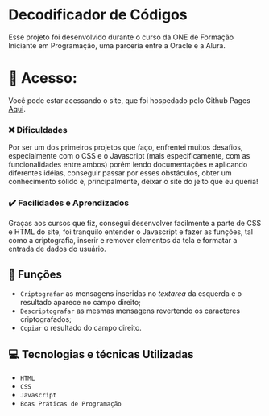 # Decodificador de Códigos
  Esse projeto foi desenvolvido durante o curso da ONE de Formação Iniciante em Programação, uma parceria entre a Oracle e a Alura.
  
# 📁 Acesso:
  Você pode estar acessando o site, que foi hospedado pelo Github Pages [Aqui](https://archerzaum.github.io/projeto-alura/).
  
### ❌ Dificuldades
  Por ser um dos primeiros projetos que faço, enfrentei muitos desafios, especialmente com o CSS e o Javascript (mais especificamente, com as funcionalidades entre ambos)
  porém lendo documentações e aplicando diferentes idéias, conseguir passar por esses obstáculos, obter um conhecimento sólido e, principalmente, deixar o site do jeito que eu queria!
  
### ✔️ Facilidades e Aprendizados
  Graças aos cursos que fiz, consegui desenvolver facilmente a parte de CSS e HTML do site, foi tranquilo entender o Javascript e fazer as funções, tal como a criptografia, inserir e remover elementos da tela
  e formatar a entrada de dados do usuário.

## 🔨 Funções

- `Criptografar` as mensagens inseridas no _textarea_ da esquerda e o resultado aparece no campo direito;
- `Descriptografar` as mesmas mensagens revertendo os caracteres criptografados;
- `Copiar` o resultado do campo direito.

## 💻 Tecnologias e técnicas Utilizadas

- `HTML`
- `CSS`
- `Javascript`
- `Boas Práticas de Programação`



  

